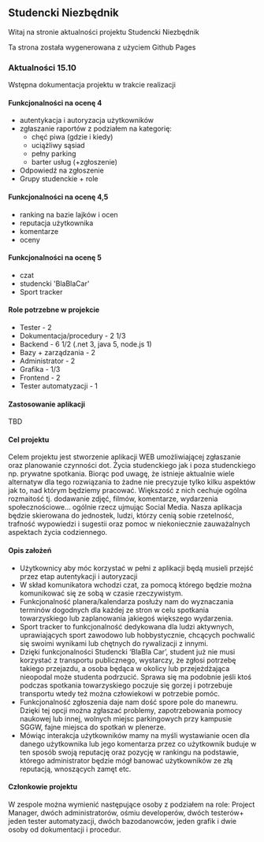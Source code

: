 ## Studencki Niezbędnik
Witaj na stronie aktualności projektu Studencki Niezbędnik

Ta strona została wygenerowana z użyciem Github Pages

### Aktualności 15.10 
Wstępna dokumentacja projektu w trakcie realizacji

#### Funkcjonalności na ocenę 4
- autentykacja i autoryzacja użytkowników
- zgłaszanie raportów z podziałem na kategorię:
  - chęć piwa (gdzie i kiedy)
  - uciążliwy sąsiad
  - pełny parking
  - barter usług (+zgłoszenie)
- Odpowiedź na zgłoszenie
- Grupy studenckie + role

#### Funkcjonalności na ocenę 4,5
- ranking na bazie lajków i ocen
- reputacja użytkownika
- komentarze
- oceny

#### Funkcjonalności na ocenę 5
- czat
- studencki 'BlaBlaCar'
- Sport tracker

#### Role potrzebne w projekcie
- Tester - 2
- Dokumentacja/procedury - 2 1/3
- Backend - 6 1/2 (.net 3, java 5, node.js 1)
- Bazy + zarządzania - 2
- Administrator - 2
- Grafika - 1/3
- Frontend - 2
- Tester automatyzacji - 1

#### Zastosowanie aplikacji
TBD

#### Cel projektu
Celem projektu jest stworzenie aplikacji WEB umożliwiającej zgłaszanie oraz planowanie czynności dot. Życia studenckiego jak i poza studenckiego np. prywatne spotkania. Biorąc pod uwagę, że istnieje aktualnie wiele alternatyw dla tego rozwiązania to żadne nie precyzuje tylko kilku aspektów jak to, nad którym będziemy pracować. Większość z nich cechuje ogólna rozmaitość tj. dodawanie zdjęć, filmów, komentarze, wydarzenia społecznościowe… ogólnie rzecz ujmując Social Media. Nasza aplikacja będzie skierowana do jednostek, ludzi, którzy cenią sobie rzetelność, trafność wypowiedzi i sugestii oraz pomoc w niekoniecznie zauważalnych aspektach życia codziennego.

#### Opis założeń
- Użytkownicy aby móc korzystać w pełni z aplikacji będą musieli przejść przez etap autentykacji i autoryzacji 
- W skład komunikatora wchodzi czat, za pomocą którego będzie można komunikować się ze sobą w czasie rzeczywistym.
- Funkcjonalność planera/kalendarza posłuży nam do wyznaczania terminów dogodnych dla każdej ze stron w celu spotkania towarzyskiego lub zaplanowania jakiegoś większego wydarzenia.
- Sport tracker to funkcjonalność dedykowana dla ludzi aktywnych, uprawiających sport zawodowo lub hobbystycznie, chcących pochwalić się swoimi wynikami lub chętnych do rywalizacji z innymi.
- Dzięki funkcjonalności Studencki ‘BlaBla Car’, student już nie musi korzystać z transportu publicznego, wystarczy, że zgłosi potrzebę takiego przejazdu, a osoba będąca w okolicy lub przejeżdżająca nieopodal może studenta podrzucić. Sprawa się ma podobnie jeśli ktoś podczas spotkania towarzyskiego poczuje się gorzej i potrzebuje transportu wtedy też można człowiekowi w potrzebie pomóc.
- Funkcjonalność zgłoszenia daje nam dość spore pole do manewru. Dzięki tej opcji można zgłaszać problemy, zapotrzebowania pomocy naukowej lub innej, wolnych miejsc parkingowych przy kampusie SGGW, fajne miejsca do spotkań w plenerze.
- Mówiąc interakcja użytkowników mamy na myśli wystawianie ocen dla danego użytkownika lub jego komentarza przez co użytkownik buduje w ten sposób swoją reputację oraz pozycję w rankingu na podstawie, którego administrator będzie mógł banować użytkowników ze złą reputacją, wnoszących zamęt etc.


#### Członkowie projektu
W zespole można wymienić następujące osoby z podziałem na role: Project Manager, dwóch administratorów, ośmiu developerów, dwóch testerów+ jeden tester automatyzacji, dwóch bazodanowców, jeden grafik i dwie osoby od dokumentacji i procedur. 
